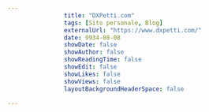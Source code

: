 ---
                title: "DXPetti.com"
                tags: [Sito personale, Blog]
                externalUrl: "https://www.dxpetti.com/"
                date: 9934-08-08
                showDate: false
                showAuthor: false
                showReadingTime: false
                showEdit: false
                showLikes: false
                showViews: false
                layoutBackgroundHeaderSpace: false
                ---

